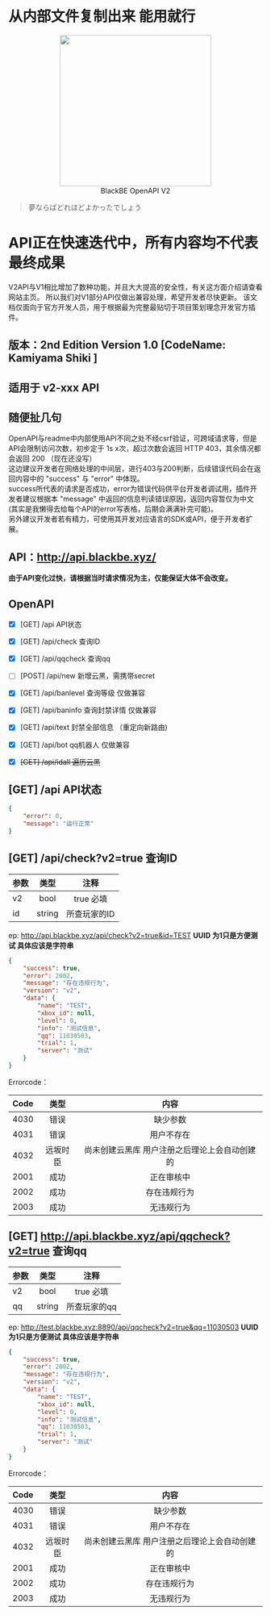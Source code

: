 # 从内部文件复制出来 能用就行
<center>
    <img src="http://api.blackbe.xyz:8890/logo-tm.png" width="300px"/> <br>
    BlackBE OpenAPI V2
</center>

> 夢ならばどれほどよかったでしょう 

# **API正在快速迭代中，所有内容均不代表最终成果**
V2API与V1相比增加了数种功能，并且大大提高的安全性，有关这方面介绍请查看网站主页。
所以我们对V1部分API仅做出兼容处理，希望开发者尽快更新。
该文档仅面向于官方开发人员，用于根据最为完整最贴切于项目策划理念开发官方插件。

## 版本：2nd Edition Version 1.0 [CodeName: Kamiyama Shiki ]
## 适用于 v2-xxx API

## 随便扯几句
OpenAPI与readme中内部使用API不同之处不经csrf验证，可跨域请求等，但是API会限制访问次数，初步定于 1s x次，超过次数会返回 HTTP 403，其余情况都会返回 200 （现在还没写） <br>
这边建议开发者在网络处理的中间层，进行403与200判断，后续错误代码会在返回内容中的 "success" 与 "error" 中体现。<br>
success所代表的请求是否成功，error为错误代码供平台开发者调试用，插件开发者建议根据本 "message" 中返回的信息判读错误原因，返回内容暂仅为中文(其实是我懒得去给每个API的error写表格，后期会满满补完可能)。 <br>
另外建议开发者若有精力，可使用其开发对应语言的SDK或API，便于开发者扩展。

## API：http://api.blackbe.xyz/
**由于API变化过快，请根据当时请求情况为主，仅能保证大体不会改变。**

## OpenAPI
* [x] [GET] /api API状态
* [x] [GET] /api/check 查询ID 
* [x] [GET] /api/qqcheck 查询qq
* [ ] [POST] /api/new 新增云黑，需携带secret  


* [x] [GET] /api/banlevel 查询等级  仅做兼容
* [x] [GET] /api/baninfo 查询封禁详情 仅做兼容
* [x] [GET] /api/text 封禁全部信息 （重定向新路由) 
* [x] [GET] /api/bot qq机器人 仅做兼容
* [x] ~~[GET] /api/idall 遍历云黑~~ 


## [GET] /api API状态
```json
{
    "error": 0,
    "message": "运行正常"
}
```
## [GET] /api/check?v2=true 查询ID 
| 参数 | 类型 | 注释 |
| :-----| :----: | :----: |
| v2 | bool | true 必填 |
| id | string | 所查玩家的ID |

ep: http://api.blackbe.xyz/api/check?v2=true&id=TEST 
**UUID 为1只是方便测试 具体应该是字符串**
```json
{
    "success": true,
    "error": 2002,
    "message": "存在违规行为",
    "version": "v2",
    "data": {
        "name": "TEST",
        "xbox_id": null,
        "level": 0,
        "info": "测试信息",
        "qq": 11030503,
        "trial": 1,
        "server": "测试"
    }
}
```
Errorcode：

| Code | 类型 | 内容 |
| :-----| :----: | :----: |
| 4030 | 错误 | 缺少参数 |
| 4031 | 错误 | 用户不存在 |
| 4032 | 远坂时臣 | 尚未创建云黑库 用户注册之后理论上会自动创建的 |
| 2001 | 成功 | 正在审核中 |
| 2002 | 成功 | 存在违规行为 |
| 2003 | 成功 | 无违规行为 |

## [GET] http://api.blackbe.xyz/api/qqcheck?v2=true 查询qq
| 参数 | 类型 | 注释 |
| :-----| :----: | :----: |
| v2 | bool | true 必填 |
| qq | string | 所查玩家的qq |

ep: http://test.blackbe.xyz:8890/api/qqcheck?v2=true&qq=11030503
**UUID 为1只是方便测试 具体应该是字符串**
```json
{ 
    "success": true,
    "error": 2002,
    "message": "存在违规行为",
    "version": "v2",
    "data": {
        "name": "TEST",
        "xbox_id": null,
        "level": 0,
        "info": "测试信息",
        "qq": 11030503,
        "trial": 1,
        "server": "测试"
    }
}
```
Errorcode：

| Code | 类型 | 内容 |
| :-----| :----: | :----: |
| 4030 | 错误 | 缺少参数 |
| 4031 | 错误 | 用户不存在 |
| 4032 | 远坂时臣 | 尚未创建云黑库 用户注册之后理论上会自动创建的 |
| 2001 | 成功 | 正在审核中 |
| 2002 | 成功 | 存在违规行为 |
| 2003 | 成功 | 无违规行为 |
